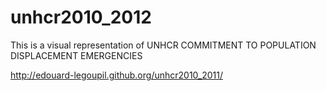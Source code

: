 unhcr2010_2012
==============

This is a visual representation of UNHCR COMMITMENT TO POPULATION DISPLACEMENT EMERGENCIES

http://edouard-legoupil.github.org/unhcr2010_2011/